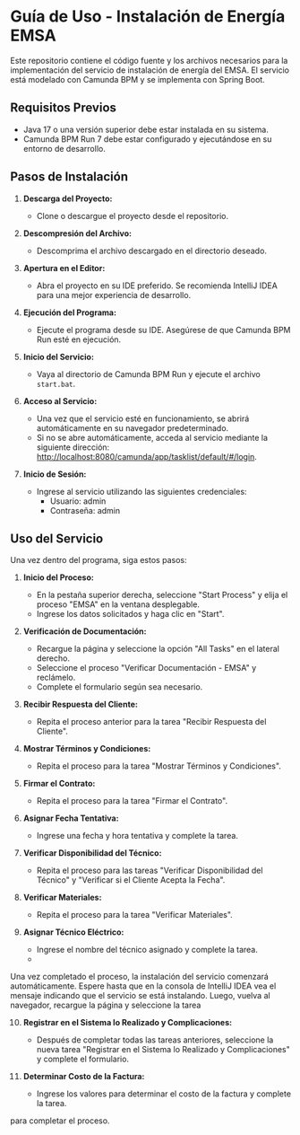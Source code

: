 # Guía de Uso - Instalación de Energía EMSA

Este repositorio contiene el código fuente y los archivos necesarios para la implementación del servicio de instalación de energía del EMSA. El servicio está modelado con Camunda BPM y se implementa con Spring Boot.

## Requisitos Previos

- Java 17 o una versión superior debe estar instalada en su sistema.
- Camunda BPM Run 7 debe estar configurado y ejecutándose en su entorno de desarrollo.

## Pasos de Instalación

1. **Descarga del Proyecto:**
   - Clone o descargue el proyecto desde el repositorio.

2. **Descompresión del Archivo:**
   - Descomprima el archivo descargado en el directorio deseado.

3. **Apertura en el Editor:**
   - Abra el proyecto en su IDE preferido. Se recomienda IntelliJ IDEA para una mejor experiencia de desarrollo.

4. **Ejecución del Programa:**
   - Ejecute el programa desde su IDE. Asegúrese de que Camunda BPM Run esté en ejecución.

5. **Inicio del Servicio:**
   - Vaya al directorio de Camunda BPM Run y ejecute el archivo `start.bat`.

6. **Acceso al Servicio:**
   - Una vez que el servicio esté en funcionamiento, se abrirá automáticamente en su navegador predeterminado.
   - Si no se abre automáticamente, acceda al servicio mediante la siguiente dirección: [http://localhost:8080/camunda/app/tasklist/default/#/login](http://localhost:8080/camunda/app/tasklist/default/#/login).
   
7. **Inicio de Sesión:**
   - Ingrese al servicio utilizando las siguientes credenciales:
     - Usuario: admin
     - Contraseña: admin

## Uso del Servicio

Una vez dentro del programa, siga estos pasos:

1. **Inicio del Proceso:**
   - En la pestaña superior derecha, seleccione "Start Process" y elija el proceso "EMSA" en la ventana desplegable.
   - Ingrese los datos solicitados y haga clic en "Start".

2. **Verificación de Documentación:**
   - Recargue la página y seleccione la opción "All Tasks" en el lateral derecho.
   - Seleccione el proceso "Verificar Documentación - EMSA" y reclámelo.
   - Complete el formulario según sea necesario.

3. **Recibir Respuesta del Cliente:**
   - Repita el proceso anterior para la tarea "Recibir Respuesta del Cliente".

4. **Mostrar Términos y Condiciones:**
   - Repita el proceso para la tarea "Mostrar Términos y Condiciones".

5. **Firmar el Contrato:**
   - Repita el proceso para la tarea "Firmar el Contrato".

6. **Asignar Fecha Tentativa:**
   - Ingrese una fecha y hora tentativa y complete la tarea.

7. **Verificar Disponibilidad del Técnico:**
   - Repita el proceso para las tareas "Verificar Disponibilidad del Técnico" y "Verificar si el Cliente Acepta la Fecha".

8. **Verificar Materiales:**
   - Repita el proceso para la tarea "Verificar Materiales".

9. **Asignar Técnico Eléctrico:**
   - Ingrese el nombre del técnico asignado y complete la tarea.
   - 
Una vez completado el proceso, la instalación del servicio comenzará automáticamente. Espere hasta que en la consola de IntelliJ IDEA vea el mensaje indicando que el servicio se está instalando. Luego, vuelva al navegador, recargue la página y seleccione la tarea

10. **Registrar en el Sistema lo Realizado y Complicaciones:**
    - Después de completar todas las tareas anteriores, seleccione la nueva tarea "Registrar en el Sistema lo Realizado y Complicaciones" y complete el formulario.

11. **Determinar Costo de la Factura:**
    - Ingrese los valores para determinar el costo de la factura y complete la tarea.

 para completar el proceso.
